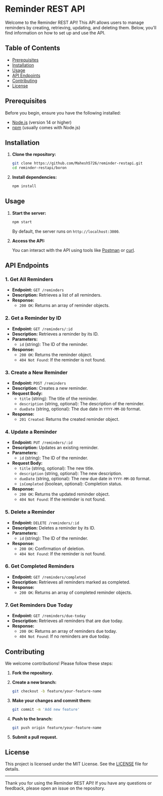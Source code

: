 # Reminder REST API

Welcome to the Reminder REST API! This API allows users to manage reminders by creating, retrieving, updating, and deleting them. Below, you'll find information on how to set up and use the API.

## Table of Contents

- [Prerequisites](#prerequisites)
- [Installation](#installation)
- [Usage](#usage)
- [API Endpoints](#api-endpoints)
- [Contributing](#contributing)
- [License](#license)

## Prerequisites

Before you begin, ensure you have the following installed:

- [Node.js](https://nodejs.org/) (version 14 or higher)
- [npm](https://www.npmjs.com/) (usually comes with Node.js)

## Installation

1. **Clone the repository:**

   ```bash
   git clone https://github.com/Mahesh5726/reminder-restapi.git
   cd reminder-restapi/boron
   ```

2. **Install dependencies:**

   ```bash
   npm install
   ```

## Usage

1. **Start the server:**

   ```bash
   npm start
   ```

   By default, the server runs on `http://localhost:3000`.

2. **Access the API:**

   You can interact with the API using tools like [Postman](https://www.postman.com/) or [curl](https://curl.se/).

## API Endpoints

### 1. Get All Reminders

- **Endpoint:** `GET /reminders`
- **Description:** Retrieves a list of all reminders.
- **Response:**
  - `200 OK`: Returns an array of reminder objects.

### 2. Get a Reminder by ID

- **Endpoint:** `GET /reminders/:id`
- **Description:** Retrieves a reminder by its ID.
- **Parameters:**
  - `id` (string): The ID of the reminder.
- **Response:**
  - `200 OK`: Returns the reminder object.
  - `404 Not Found`: If the reminder is not found.

### 3. Create a New Reminder

- **Endpoint:** `POST /reminders`
- **Description:** Creates a new reminder.
- **Request Body:**
  - `title` (string): The title of the reminder.
  - `description` (string, optional): The description of the reminder.
  - `dueDate` (string, optional): The due date in `YYYY-MM-DD` format.
- **Response:**
  - `201 Created`: Returns the created reminder object.

### 4. Update a Reminder

- **Endpoint:** `PUT /reminders/:id`
- **Description:** Updates an existing reminder.
- **Parameters:**
  - `id` (string): The ID of the reminder.
- **Request Body:**
  - `title` (string, optional): The new title.
  - `description` (string, optional): The new description.
  - `dueDate` (string, optional): The new due date in `YYYY-MM-DD` format.
  - `isCompleted` (boolean, optional): Completion status.
- **Response:**
  - `200 OK`: Returns the updated reminder object.
  - `404 Not Found`: If the reminder is not found.

### 5. Delete a Reminder

- **Endpoint:** `DELETE /reminders/:id`
- **Description:** Deletes a reminder by its ID.
- **Parameters:**
  - `id` (string): The ID of the reminder.
- **Response:**
  - `200 OK`: Confirmation of deletion.
  - `404 Not Found`: If the reminder is not found.

### 6. Get Completed Reminders

- **Endpoint:** `GET /reminders/completed`
- **Description:** Retrieves all reminders marked as completed.
- **Response:**
  - `200 OK`: Returns an array of completed reminder objects.

### 7. Get Reminders Due Today

- **Endpoint:** `GET /reminders/due-today`
- **Description:** Retrieves all reminders that are due today.
- **Response:**
  - `200 OK`: Returns an array of reminders due today.
  - `404 Not Found`: If no reminders are due today.

## Contributing

We welcome contributions! Please follow these steps:

1. **Fork the repository.**
2. **Create a new branch:**

   ```bash
   git checkout -b feature/your-feature-name
   ```

3. **Make your changes and commit them:**

   ```bash
   git commit -m 'Add new feature'
   ```

4. **Push to the branch:**

   ```bash
   git push origin feature/your-feature-name
   ```

5. **Submit a pull request.**

## License

This project is licensed under the MIT License. See the [LICENSE](boron/LICENSE.txt) file for details.

---

Thank you for using the Reminder REST API! If you have any questions or feedback, please open an issue on the repository.

